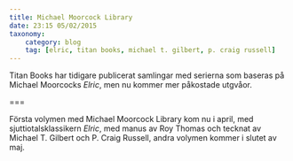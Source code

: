 ```yaml
---
title: Michael Moorcock Library
date: 23:15 05/02/2015
taxonomy:
    category: blog
    tag: [elric, titan books, michael t. gilbert, p. craig russell]
---
```


Titan Books har tidigare publicerat samlingar med serierna som baseras på Michael Moorcocks _Elric_, men nu kommer mer påkostade utgvåor.

===

Första volymen med Michael Moorcock Library kom nu i april, med sjuttiotalsklassikern _Elric_, med manus av Roy Thomas och tecknat av Michael T. Gilbert och P. Craig Russell, andra volymen kommer i slutet av maj.
